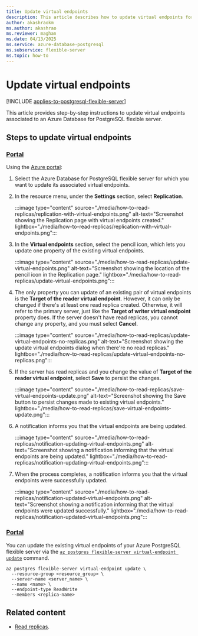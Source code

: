 ```yaml
---
title: Update virtual endpoints
description: This article describes how to update virtual endpoints for an Azure Database for PostgreSQL flexible server.
author: akashraokm
ms.author: akashrao
ms.reviewer: maghan
ms.date: 04/13/2025
ms.service: azure-database-postgresql
ms.subservice: flexible-server
ms.topic: how-to
---
```


# Update virtual endpoints

[!INCLUDE [applies-to-postgresql-flexible-server](~/reusable-content/ce-skilling/azure/includes/postgresql/includes/applies-to-postgresql-flexible-server.md)]

This article provides step-by-step instructions to update virtual endpoints associated to an Azure Database for PostgreSQL flexible server.

## Steps to update virtual endpoints

### [Portal](#tab/portal-update-virtual-endpoints)

Using the [Azure portal](https://portal.azure.com/):

1. Select the Azure Database for PostgreSQL flexible server for which you want to update its associated virtual endpoints.

2. In the resource menu, under the **Settings** section, select **Replication**.

    :::image type="content" source="./media/how-to-read-replicas/replication-with-virtual-endpoints.png" alt-text="Screenshot showing the Replication page with virtual endpoints created." lightbox="./media/how-to-read-replicas/replication-with-virtual-endpoints.png":::

3.  In the **Virtual endpoints** section, select the pencil icon, which lets you update one property of the existing virtual endpoints.

    :::image type="content" source="./media/how-to-read-replicas/update-virtual-endpoints.png" alt-text="Screenshot showing the location of the pencil icon in the Replication page." lightbox="./media/how-to-read-replicas/update-virtual-endpoints.png":::

4. The only property you can update of an existing pair of virtual endpoints is the **Target of the reader virtual endpoint**. However, it can only be changed if there's at least one read replica created. Otherwise, it will refer to the primary server, just like the **Target of writer virtual endpoint** property does. If the server doesn't have read replicas, you cannot change any property, and you must select **Cancel**.

    :::image type="content" source="./media/how-to-read-replicas/update-virtual-endpoints-no-replicas.png" alt-text="Screenshot showing the update virtual endpoints dialog when there're no read replicas." lightbox="./media/how-to-read-replicas/update-virtual-endpoints-no-replicas.png":::

5. If the server has read replicas and you change the value of **Target of the reader virtual endpoint**, select **Save** to persist the changes.

    :::image type="content" source="./media/how-to-read-replicas/save-virtual-endpoints-update.png" alt-text="Screenshot showing the Save button to persist changes made to existing virtual endpoints." lightbox="./media/how-to-read-replicas/save-virtual-endpoints-update.png":::


6. A notification informs you that the virtual endpoints are being updated.

    :::image type="content" source="./media/how-to-read-replicas/notification-updating-virtual-endpoints.png" alt-text="Screenshot showing a notification informing that the virtual endpoints are being updated." lightbox="./media/how-to-read-replicas/notification-updating-virtual-endpoints.png":::

7. When the process completes, a notification informs you that the virtual endpoints were successfully updated.

    :::image type="content" source="./media/how-to-read-replicas/notification-updated-virtual-endpoints.png" alt-text="Screenshot showing a notification informing that the virtual endpoints were updated successfully." lightbox="./media/how-to-read-replicas/notification-updated-virtual-endpoints.png":::

### [Portal](#tab/cli-update-virtual-endpoints)

You can update the existing virtual endpoints of your Azure PostgreSQL flexible server via the [`az postgres flexible-server virtual-endpoint update`](/cli/azure/postgres/flexible-server/replica#az-postgres-flexible-server-virtual-endpoint-update) command. 

```azurecli-interactive
az postgres flexible-server virtual-endpoint update \
  --resource-group <resource_group> \
  --server-name <server_name> \
  --name <name> \
  --endpoint-type ReadWrite
  --members <replica-name>
```

## Related content

- [Read replicas](concepts-read-replicas.md).
